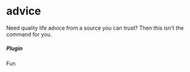 # advice 

Need quality life advice from a source you can trust? Then this isn't the command for you.
			

##### Plugin
Fun